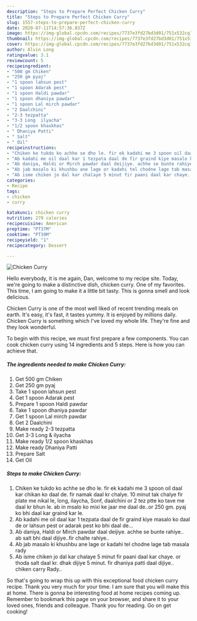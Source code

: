 ```yaml
---
description: "Steps to Prepare Perfect Chicken Curry"
title: "Steps to Prepare Perfect Chicken Curry"
slug: 1557-steps-to-prepare-perfect-chicken-curry
date: 2020-07-11T14:57:36.837Z
image: https://img-global.cpcdn.com/recipes/7737e3fd27bd3d01/751x532cq70/chicken-curry-recipe-main-photo.jpg
thumbnail: https://img-global.cpcdn.com/recipes/7737e3fd27bd3d01/751x532cq70/chicken-curry-recipe-main-photo.jpg
cover: https://img-global.cpcdn.com/recipes/7737e3fd27bd3d01/751x532cq70/chicken-curry-recipe-main-photo.jpg
author: Alvin Long
ratingvalue: 3.1
reviewcount: 5
recipeingredient:
- "500 gm Chiken"
- "250 gm pyaj"
- "1 spoon lahsun pest"
- "1 spoon Adarak pest"
- "1 spoon Haldi pawdar"
- "1 spoon dhaniya pawdar"
- "1 spoon Lal mirch pawdar"
- "2 Daalchini"
- "2-3 tezpatta"
- "3-3 Long  ilyacha"
- "1/2 spoon khaskhas"
- " Dhaniya Patti"
- " Salt"
- " Oil"
recipeinstructions:
- "Chiken ke tukdo ko achhe se dho le. fir ek kadahi me 3 spoon oil daal kar chikan ko daal de. fir namak daal kr chalye. 10 minut tak chalye fir plate me nikal le, long, ilaycha, Sonf, daalchini or 2 tez ptte ko tave me daal kr bhun le. ab in msalo ko mixi ke jaar me daal de..or 250 gm. pyaj ko bhi daal kar graind kar le."
- "Ab kadahi me oil daal kar 1 tezpata daal de fir graind kiye masalo ko daal de or lahsun pest or adarak pest ko bhi daal de..."
- "Ab daniya, Haldi or Mirch pawdar daal deijiye. achhe se bunte rahiye.. ab salt bhi daal dijiye..fir chalte rahiye.."
- "Ab jab masalo ki khushbu ane lage or kadahi tel chodne lage tab masala rady"
- "Ab isme chiken jo dal kar chalaye 5 minut fir paani daal kar chaye. or thoda salt daal kr. dhak dijiye 5 minut. fir dhaniya patti daal dijiye.. chiken carry Rady.."
categories:
- Recipe
tags:
- chicken
- curry

katakunci: chicken curry 
nutrition: 279 calories
recipecuisine: American
preptime: "PT37M"
cooktime: "PT39M"
recipeyield: "1"
recipecategory: Dessert

---
```



![Chicken Curry](https://img-global.cpcdn.com/recipes/7737e3fd27bd3d01/751x532cq70/chicken-curry-recipe-main-photo.jpg)

Hello everybody, it is me again, Dan, welcome to my recipe site. Today, we're going to make a distinctive dish, chicken curry. One of my favorites. This time, I am going to make it a little bit tasty. This is gonna smell and look delicious.



Chicken Curry is one of the most well liked of recent trending meals on earth. It's easy, it's fast, it tastes yummy. It is enjoyed by millions daily. Chicken Curry is something which I've loved my whole life. They're fine and they look wonderful.


To begin with this recipe, we must first prepare a few components. You can cook chicken curry using 14 ingredients and 5 steps. Here is how you can achieve that.

<!--inarticleads1-->

##### The ingredients needed to make Chicken Curry:

1. Get 500 gm Chiken
1. Get 250 gm pyaj
1. Take 1 spoon lahsun pest
1. Get 1 spoon Adarak pest
1. Prepare 1 spoon Haldi pawdar
1. Take 1 spoon dhaniya pawdar
1. Get 1 spoon Lal mirch pawdar
1. Get 2 Daalchini
1. Make ready 2-3 tezpatta
1. Get 3-3 Long &amp; ilyacha
1. Make ready 1/2 spoon khaskhas
1. Make ready  Dhaniya Patti
1. Prepare  Salt
1. Get  Oil




<!--inarticleads2-->

##### Steps to make Chicken Curry:

1. Chiken ke tukdo ko achhe se dho le. fir ek kadahi me 3 spoon oil daal kar chikan ko daal de. fir namak daal kr chalye. 10 minut tak chalye fir plate me nikal le, long, ilaycha, Sonf, daalchini or 2 tez ptte ko tave me daal kr bhun le. ab in msalo ko mixi ke jaar me daal de..or 250 gm. pyaj ko bhi daal kar graind kar le.
1. Ab kadahi me oil daal kar 1 tezpata daal de fir graind kiye masalo ko daal de or lahsun pest or adarak pest ko bhi daal de...
1. Ab daniya, Haldi or Mirch pawdar daal deijiye. achhe se bunte rahiye.. ab salt bhi daal dijiye..fir chalte rahiye..
1. Ab jab masalo ki khushbu ane lage or kadahi tel chodne lage tab masala rady
1. Ab isme chiken jo dal kar chalaye 5 minut fir paani daal kar chaye. or thoda salt daal kr. dhak dijiye 5 minut. fir dhaniya patti daal dijiye.. chiken carry Rady..




So that's going to wrap this up with this exceptional food chicken curry recipe. Thank you very much for your time. I am sure that you will make this at home. There is gonna be interesting food at home recipes coming up. Remember to bookmark this page on your browser, and share it to your loved ones, friends and colleague. Thank you for reading. Go on get cooking!
